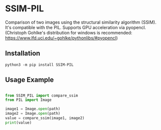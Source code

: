 # SSIM-PIL
Comparison of two images using the structural similarity algorithm (SSIM). It's compatible with the PIL.
Supports GPU acceleration via pyopencl. (Christoph Gohlke's distribution for windows is recommended: https://www.lfd.uci.edu/~gohlke/pythonlibs/#pyopencl)

## Installation
`python3 -m pip install SSIM-PIL`

## Usage Example

```python

from SSIM_PIL import compare_ssim
from PIL import Image

image1 = Image.open(path)
image2 = Image.open(path)
value = compare_ssim(image1, image2)
print(value)

```